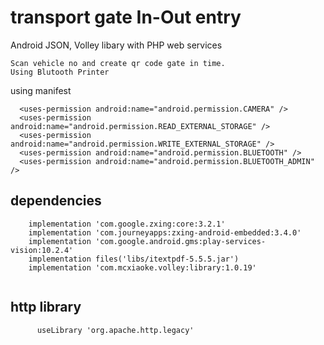 # transport gate In-Out entry
Android JSON, Volley libary with PHP web services
```
Scan vehicle no and create qr code gate in time.
Using Blutooth Printer

```
using manifest 
```
  <uses-permission android:name="android.permission.CAMERA" />
  <uses-permission android:name="android.permission.READ_EXTERNAL_STORAGE" />
  <uses-permission android:name="android.permission.WRITE_EXTERNAL_STORAGE" />  
  <uses-permission android:name="android.permission.BLUETOOTH" />
  <uses-permission android:name="android.permission.BLUETOOTH_ADMIN" />
```

## dependencies
```
    implementation 'com.google.zxing:core:3.2.1'
    implementation 'com.journeyapps:zxing-android-embedded:3.4.0'
    implementation 'com.google.android.gms:play-services-vision:10.2.4'
    implementation files('libs/itextpdf-5.5.5.jar')    
    implementation 'com.mcxiaoke.volley:library:1.0.19'
     
   ```  
 
## http library
```
      useLibrary 'org.apache.http.legacy'
